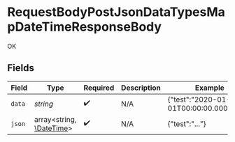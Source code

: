 # RequestBodyPostJsonDataTypesMapDateTimeResponseBody

OK


## Fields

| Field                                                                        | Type                                                                         | Required                                                                     | Description                                                                  | Example                                                                      |
| ---------------------------------------------------------------------------- | ---------------------------------------------------------------------------- | ---------------------------------------------------------------------------- | ---------------------------------------------------------------------------- | ---------------------------------------------------------------------------- |
| `data`                                                                       | *string*                                                                     | :heavy_check_mark:                                                           | N/A                                                                          | {"test":"2020-01-01T00:00:00.000001Z"}                                       |
| `json`                                                                       | array<string, [\DateTime](https://www.php.net/manual/en/class.datetime.php)> | :heavy_check_mark:                                                           | N/A                                                                          | {"test":"..."}                                                               |